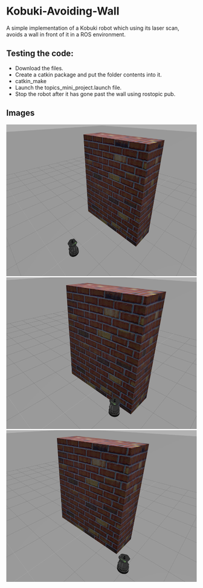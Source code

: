 # Kobuki-Avoiding-Wall

A simple implementation of a Kobuki robot which using its laser scan, avoids a wall in front of it in a ROS environment.

## Testing the code:

* Download the files.
* Create a catkin package and put the folder contents into it. 
* catkin_make 
* Launch the topics_mini_project.launch file.
* Stop the robot after it has gone past the wall using rostopic pub.

## Images

<img src="images/1.png" width=600 height=400 >
<br/>
<img src="images/2.png" width=600 height=400 >
<br/>
<img src="images/3.png" width=600 height=400 >
